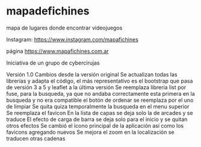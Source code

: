 # mapadefichines
 mapa de lugares donde encontrar videojuegos
 
 Instagram:
 https://www.instagram.com/mapafichines
 
 página
 https://www.mapafichines.com.ar
 
 Iniciativa de un grupo de cybercirujas
 
 Versión 1.0
 Cambios desde la versión original
 Se actualizan todas las librerías y adapta el código, el más representativo es el bootstrap que pasa de versión 3 a 5 y leaflet a la última versión
 Se reemplaza libreria list por fuse, para la busqueda, ya que no andaba correctamente esta primera en la busqueda y no era compatible
 el botón de ordenar se reemplaza por el uno de limpiar
 Se quita quiza temporalmente la busqueda en el menu superior
 Se reemplaza el favicon
 En la lista de capas se deja solo la de arcades y se traduce
 El efecto de carga de barra se deja solo para el inicio y se quitan otros efectos
 Se cambió el icono principal de la aplicación así como los favicons agregando nuevos
 Se mejora el zoom en la localización
 se traducen otras cadenas
